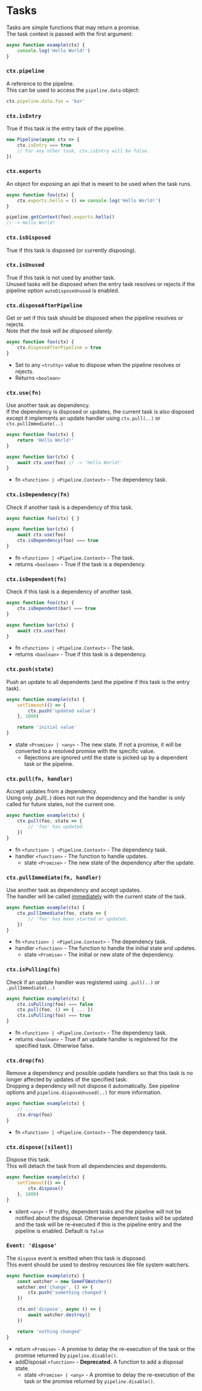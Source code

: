 # Tasks
Tasks are simple functions that may return a promise.<br/>
The task context is passed with the first argument:
```js
async function example(ctx) {
	console.log('Hello World!')
}
```

### `ctx.pipeline`
A reference to the pipeline.<br>
This can be used to access the `pipeline.data` object:
```js
ctx.pipeline.data.foo = 'bar'
```

### `ctx.isEntry`
True if this task is the entry task of the pipeline.
```js
new Pipeline(async ctx => {
	ctx.isEntry === true
	// For any other task, ctx.isEntry will be false.
})
```

### `ctx.exports`
An object for exposing an api that is meant to be used when the task runs.
```js
async function foo(ctx) {
	ctx.exports.hello = () => console.log('Hello World!')
}

pipeline.getContext(foo).exports.hello()
// -> Hello World!
```

### `ctx.isDisposed`
True if this task is disposed (or currently disposing).

### `ctx.isUnused`
True if this task is not used by another task.<br/>
Unused tasks will be disposed when the entry task resolves or rejects if the pipeline option `autoDisposeUnused` is enabled.

### `ctx.disposeAfterPipeline`
Get or set if this task should be disposed when the pipeline resolves or rejects.<br>
*Note that the task will be disposed silently.*
```js
async function foo(ctx) {
	ctx.disposeAfterPipeline = true
}
```
+ Set to any `<truthy>` value to dispose when the pipeline resolves or rejects.
+ Returns `<boolean>`

### `ctx.use(fn)`
Use another task as dependency.<br>
If the dependency is disposed or updates, the current task is also disposed except it implements an update handler using `ctx.pull(..)` or `ctx.pullImmediate(..)`
```js
async function foo(ctx) {
	return 'Hello World!'
}

async function bar(ctx) {
	await ctx.use(foo) // -> 'Hello World!'
}
```
+ fn `<function> | <Pipeline.Context>` - The dependency task.

### `ctx.isDependency(fn)`
Check if another task is a dependency of this task.
```js
async function foo(ctx) { }

async function bar(ctx) {
	await ctx.use(foo)
	ctx.isDependency(foo) === true
}
```
+ fn `<function> | <Pipeline.Context>` - The task.
+ returns `<boolean>` - True if the task is a dependency.

### `ctx.isDependent(fn)`
Check if this task is a dependency of another task.
```js
async function foo(ctx) {
	ctx.isDependent(bar) === true
}

async function bar(ctx) {
	await ctx.use(foo)
}
```
+ fn `<function> | <Pipeline.Context>` - The task.
+ returns `<boolean>` - True if this task is a dependency.

### `ctx.push(state)`
Push an update to all dependents (and the pipeline if this task is the entry task).
```js
async function example(ctx) {
	setTimeout(() => {
		ctx.push('updated value')
	}, 1000)

	return 'initial value'
}
```
+ state `<Promise> | <any>` - The new state. If not a promise, it will be converted to a resolved promise with the specific value.
	+ Rejections are ignored until the state is picked up by a dependent task or the pipeline.

### `ctx.pull(fn, handler)`
Accept updates from a dependency.<br>
Using only .pull(..) does not run the dependency and the handler is only called for future states, not the current one.
```js
async function example(ctx) {
	ctx.pull(foo, state => {
		// 'foo' has updated.
	})
}
```
+ fn `<function> | <Pipeline.Context>` - The dependency task.
+ handler `<function>` - The function to handle updates.
	+ state `<Promise>` - The new state of the dependency after the update.

### `ctx.pullImmediate(fn, handler)`
Use another task as dependency and accept updates.<br>
The handler will be called [immediately](https://nodejs.org/dist/latest/docs/api/timers.html#timers_setimmediate_callback_args) with the current state of the task.
```js
async function example(ctx) {
	ctx.pullImmediate(foo, state => {
		// 'foo' has been started or updated.
	})
}
```
+ fn `<function> | <Pipeline.Context>` - The dependency task.
+ handler `<function>` - The function to handle the initial state and updates.
	+ state `<Promise>` - The initial or new state of the dependency.

### `ctx.isPulling(fn)`
Check if an update handler was registered using `.pull(..)` or `.pullImmediate(..)`
```js
async function example(ctx) {
	ctx.isPulling(foo) === false
	ctx.pull(foo, () => { ... })
	ctx.isPulling(foo) === true
}
```
+ fn `<function> | <Pipeline.Context>` - The dependency task.
+ returns `<boolean>` - True if an update handler is registered for the specified task. Otherwise false.

### `ctx.drop(fn)`
Remove a dependency and possible update handlers so that this task is no longer affected by updates of the specified task.<br>
Dropping a dependency will not dispose it automatically. See pipeline options and `pipeline.disposeUnused(..)` for more information.
```js
async function example(ctx) {
	// ...
	ctx.drop(foo)
}
```
+ fn `<function> | <Pipeline.Context>` - The dependency task.

### `ctx.dispose([silent])`
Dispose this task.<br/>
This will detach the task from all dependencies and dependents.
```js
async function example(ctx) {
	setTimeout(() => {
		ctx.dispose()
	}, 1000)
}
```
+ silent `<any>` - If truthy, dependent tasks and the pipeline will not be notified about the disposal. Otherwise dependent tasks will be updated and the task will be re-executed if this is the pipeline entry and the pipeline is enabled. Default is `false`

### `Event: 'dispose'`
The `dispose` event is emitted when this task is disposed.<br/>
This event should be used to destroy resources like file system watchers.
```js
async function example(ctx) {
	const watcher = new SomeFSWatcher()
	watcher.on('change', () => {
		ctx.push('something changed')
	})

	ctx.on('dispose', async () => {
		await watcher.destroy()
	})

	return 'nothing changed'
}
```
+ return `<Promise>` - A promise to delay the re-execution of the task or the promise returned by `pipeline.disable()`.
+ addDisposal `<function>` - **Deprecated.** A function to add a disposal state.
	+ state `<Promise> | <any>` - A promise to delay the re-execution of the task or the promise returned by `pipeline.disable()`.
